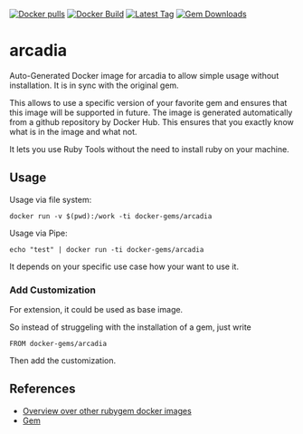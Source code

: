 [![Docker pulls](https://img.shields.io/docker/pulls/rubygem/arcadia.svg)](https://hub.docker.com/r/rubygem/arcadia/)
[![Docker Build](https://img.shields.io/docker/automated/rubygem/arcadia.svg)](https://hub.docker.com/r/rubygem/arcadia/)
[![Latest Tag](https://img.shields.io/github/tag/docker-rubygem/arcadia.svg)](https://hub.docker.com/r/rubygem/arcadia/)
[![Gem Downloads](https://img.shields.io/gem/dt/arcadia.svg)](https://rubygems.org/gems/arcadia/)
# arcadia

Auto-Generated Docker image for arcadia to allow simple usage without installation.
It is in sync with the original gem.

This allows to use a specific version of your favorite gem and ensures that this image will be supported in future.
The image is generated automatically from a github repository by Docker Hub.
This ensures that you exactly know what is in the image and what not.

It lets you use Ruby Tools without the need to install ruby on your machine.

## Usage

Usage via file system:

`docker run -v $(pwd):/work -ti docker-gems/arcadia`

Usage via Pipe:

`echo "test" | docker run -ti docker-gems/arcadia`

It depends on your specific use case how your want to use it.

### Add Customization

For extension, it could be used as base image.

So instead of struggeling with the installation of a gem, just write

`FROM docker-gems/arcadia`

Then add the customization.

## References

 - [Overview over other rubygem docker images](https://github.com/thinkbot/docker-rubygem)
 - [Gem](https://rubygems.org/gems/arcadia/)

